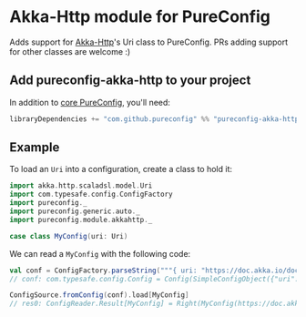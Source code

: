 
# Akka-Http module for PureConfig

Adds support for [Akka-Http](https://doc.akka.io/docs/akka-http/current/common/http-model.html#http-model)'s Uri class to PureConfig. PRs adding support
for other classes are welcome :)

## Add pureconfig-akka-http to your project

In addition to [core PureConfig](https://github.com/pureconfig/pureconfig), you'll need:

```scala
libraryDependencies += "com.github.pureconfig" %% "pureconfig-akka-http" % "0.17.1"
```

## Example

To load an `Uri` into a configuration, create a class to hold it:

```scala
import akka.http.scaladsl.model.Uri
import com.typesafe.config.ConfigFactory
import pureconfig._
import pureconfig.generic.auto._
import pureconfig.module.akkahttp._

case class MyConfig(uri: Uri)
```

We can read a `MyConfig` with the following code:

```scala
val conf = ConfigFactory.parseString("""{ uri: "https://doc.akka.io/docs/akka-http/current/common/http-model.html#http-model" }""")
// conf: com.typesafe.config.Config = Config(SimpleConfigObject({"uri":"https://doc.akka.io/docs/akka-http/current/common/http-model.html#http-model"}))

ConfigSource.fromConfig(conf).load[MyConfig]
// res0: ConfigReader.Result[MyConfig] = Right(MyConfig(https://doc.akka.io/docs/akka-http/current/common/http-model.html#http-model))
```
